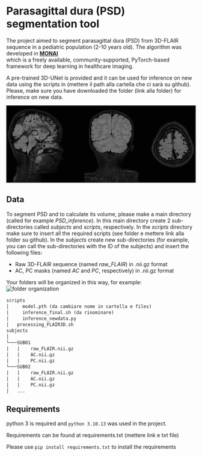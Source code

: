 # Parasagittal dura (PSD) segmentation tool 

The project aimed to segment parasagittal dura (PSD) from 3D-FLAIR sequence in a pediatric population (2-10 years old).
The algorithm was developed in [**MONAI**<br>](https://monai.io/) which is a freely available, community-supported, PyTorch-based framework for deep learning in healthcare imaging.

A pre-trained 3D-UNet is provided and it can be used for inference on new data using the scripts in (mettere il path alla cartella che ci sarà su github). 
Please, make sure you have downloaded the folder (link alla folder) for inference on new data.

<p align="center">
  <img src="https://github.com/gloria-rizzato/MONAI-segmentation/blob/main/PSD.gif"/>
</p>

## Data

To segment PSD and to calculate its volume, please make a main directory (called for example *PSD_inference*). In this main directory create 2 sub-directories called *subjects* and *scripts*, respectively. In the *scripts* directory make sure to insert all the required scripts (see folder e mettere link alla folder su github). In the *subjects*  create new sub-directories (for example, you can call the sub-directories with the ID of the subjects) and insert the following files:

- Raw 3D-FLAIR sequence (named *raw_FLAIR*) in .nii.gz format
- AC, PC masks (named *AC* and *PC*, respectively) in .nii.gz format

Your folders will be organized in this way, for example:
![folder organization](https://github.com/user-attachments/assets/594b2b22-0592-45bf-b323-51c194c5d1d4)

```
scripts
│	  model.pth (da cambiare nome in cartella e files)
|	  inference_final.sh (da rinominare)
|	  inference_newdata.py
|  	processing_FLAIR3D.sh 
subjects
│
└───SUB01
|   |    raw_FLAIR.nii.gz
|   |    AC.nii.gz
|   |    PC.nii.gz
└───SUB02
|   |    raw_FLAIR.nii.gz
|   |    AC.nii.gz
|   |    PC.nii.gz
│   ...
```

## Requirements

python 3 is required and `python 3.10.13` was used in the project.

Requirements can be found at requirements.txt (mettere link e txt file)

Please use ```pip install requirements.txt``` to install the requirements
